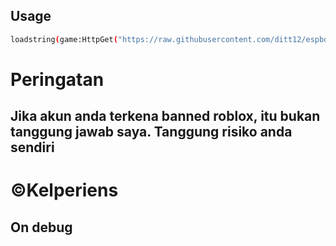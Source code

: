 ## Usage
```bash
loadstring(game:HttpGet("https://raw.githubusercontent.com/ditt12/espbox/main/script.lua"))()
```
# Peringatan 
## Jika akun anda terkena banned roblox, itu bukan tanggung jawab saya. Tanggung risiko anda sendiri

# ©Kelperiens

## On debug